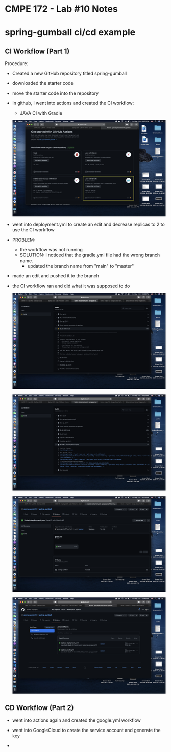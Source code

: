 # CMPE 172 - Lab #10 Notes
# spring-gumball ci/cd example

## CI Workflow (Part 1)

Procedure:

* Created a new GitHub repository titled spring-gumball

* downloaded the starter code

* move the starter code into the repository

* In github, I went into actions and created the CI workflow:
	* JAVA CI with Gradle 

	![ci t](images/Screen%20Shot%202021-05-14%20at%206.49.21%20PM.png)

* went into deployment.yml to create an edit and decrease replicas to 2 to use the CI workflow

* PROBLEM:
	* the workflow was not running
	* SOLUTION: I noticed that the gradle.yml file had the wrong branch name.
		* updated the branch name from "main" to "master"

* made an edit and pushed it to the branch

* the CI workflow ran and did what it was supposed to do

	![ci t](images/Screen%20Shot%202021-05-14%20at%207.43.06%20PM.png)

	![ci t](images/Screen%20Shot%202021-05-14%20at%207.44.01%20PM.png)

	![ci t](images/Screen%20Shot%202021-05-14%20at%207.45.25%20PM.png)

	![ci t](images/Screen%20Shot%202021-05-14%20at%207.54.45%20PM.png)



## CD Workflow (Part 2)

* went into actions again and created the google.yml workflow

* went into GoogleCloud to create the service account and generate the key

* 


